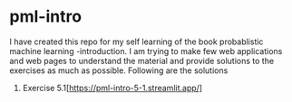 # pml-intro

I have created this repo for my self learning of the book probablistic machine learning -introduction.
I am trying to make few web applications and web pages to understand the material and provide solutions to the exercises as much as possible.
Following are the solutions
1. Exercise 5.1[https://pml-intro-5-1.streamlit.app/]
